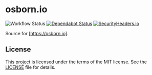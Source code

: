 # osborn.io

![Workflow Status](https://github.com/nosborn/osborn.io/workflows/pull.yml/badge.svg)
[![Dependabot Status](https://api.dependabot.com/badges/status?host=github&repo=nosborn/osborn.io)](https://dependabot.com)
[![SecurityHeaders.io](https://securityheadersiobadges.azurewebsites.net/create/badge?domain=https://osborn.io)](https://securityheaders.io/?q=https://osborn.io&hide=on&followRedirects=on)

Source for [https://osborn.io].

## License

This project is licensed under the terms of the MIT license.
See the [LICENSE](LICENSE) file for details.
